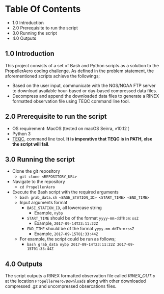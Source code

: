 # Table Of Contents
- 1.0 Introduction
- 2.0 Prerequisite to run the script
- 3.0 Running the script
- 4.0 Outputs

##  1.0 Introduction
This project consists of a set of Bash and Python scripts as a solution to the PropellerAero coding challenge. As defined in the problem statement, the aforementioned scripts achieve the followings;

- Based on the user input, communicate with the NGS/NOAA FTP server to download available hour-based or day-based compressed data files.
- Decompress and append the downloaded data files to generate a RINEX formatted observation file using TEQC command line tool. 

##  2.0 Prerequisite to run the script
- OS requirement: MacOS (tested on macOS Seirra, v10.12 )
- Python 3
- [TEQC](https://www.unavco.org/software/data-processing/teqc/teqc.html), command line tool. **It is imperative that TEQC is in PATH, else the script will fail.**

## 3.0 Running the script

- Clone the git repository
    - `git clone <REPOSITORY_URL>`
- Navigate to the repository
    - `cd PropellerAero`
- Execute the Bash script with the required arguments
    - `bash grab_data.sh <BASE_STATION_ID> <START_TIME> <END_TIME>`
    - Input arguments format
        - `BASE_STATION_ID`, all lowercase string
            - Example, `nybp`
        - `START_TIME` should be of the format `yyyy-mm-ddTh:m:ssZ`
            - Example, `2017-09-14T23:11:22Z`
        - `END_TIME` should be of the format `yyyy-mm-ddTh:m:ssZ`
            - Example, `2017-09-15T01:33:44Z`
    - For example, the script could be run as follows;
        - `bash grab_data nybp 2017-09-14T23:11:22Z 2017-09-15T01:33:44Z`

## 4.0 Outputs
The script outputs a RINEX formatted observation file called *RINEX_OUT.o* at the location `PropellerAero/Downloads` along with other downloaded compressed .gz and uncompressed obsercations files.






